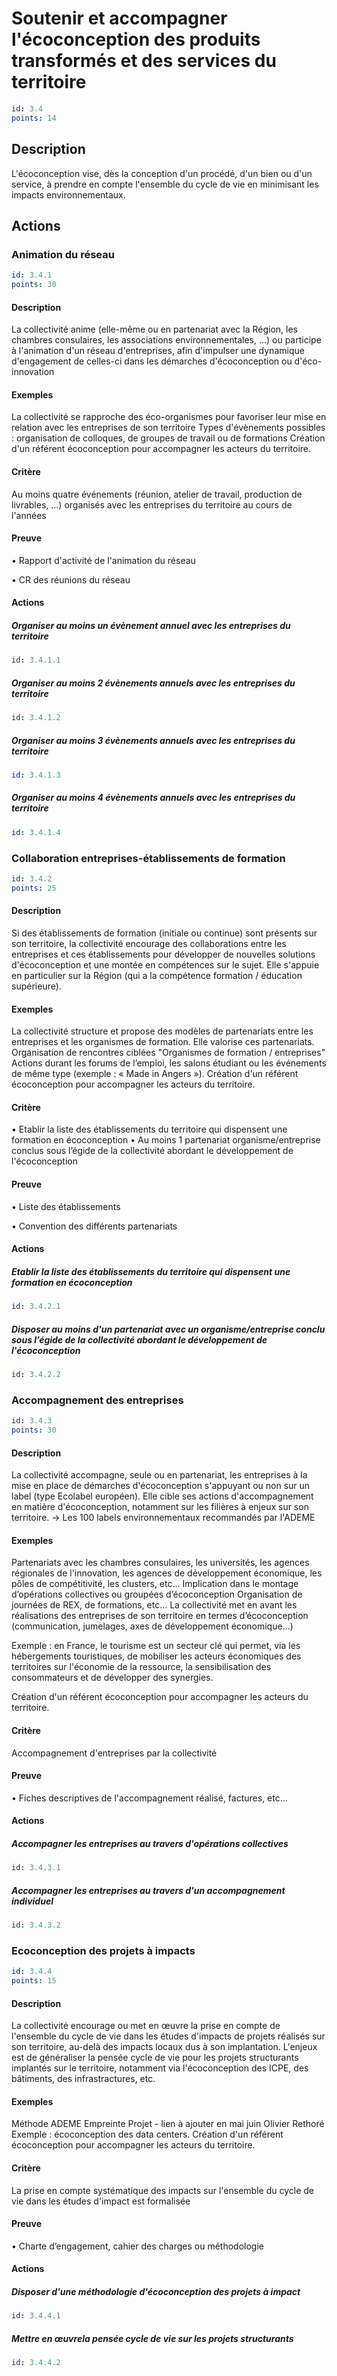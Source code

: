 # Soutenir et accompagner l'écoconception des produits transformés et des services du territoire
```yaml
id: 3.4
points: 14
```
## Description
L'écoconception vise, dès la conception d'un procédé, d'un bien ou d'un service, à prendre en compte l'ensemble du cycle de vie en minimisant les impacts environnementaux.

## Actions
### Animation du réseau
```yaml
id: 3.4.1
points: 30
```
#### Description
La collectivité anime (elle-même ou en partenariat avec la Région, les chambres consulaires, les associations environnementales, …) ou participe à l'animation d'un réseau d'entreprises, afin d'impulser une dynamique d'engagement de celles-ci dans les démarches d'écoconception ou d'éco-innovation

#### Exemples
La collectivité se rapproche des éco-organismes pour favoriser leur mise en relation avec les entreprises de son territoire
Types d'évènements possibles : organisation de colloques, de groupes de travail ou de formations
Création d'un référent écoconception pour accompagner les acteurs du territoire.

#### Critère
Au moins quatre événements (réunion, atelier de travail, production de livrables, …) organisés avec les entreprises du territoire au cours de l'années

#### Preuve
• Rapport d'activité de l'animation du réseau

• CR des réunions du réseau

#### Actions
##### Organiser au moins un évènement annuel avec les entreprises du territoire
```yaml
id: 3.4.1.1
```

##### Organiser au moins 2 évènements annuels avec les entreprises du territoire
```yaml
id: 3.4.1.2
```

##### Organiser au moins 3 évènements annuels avec les entreprises du territoire
```yaml
id: 3.4.1.3
```

##### Organiser au moins 4 évènements annuels avec les entreprises du territoire
```yaml
id: 3.4.1.4
```


### Collaboration entreprises-établissements de formation
```yaml
id: 3.4.2
points: 25
```
#### Description
Si des établissements de formation (initiale ou continue) sont présents sur son territoire, la collectivité encourage des collaborations entre les entreprises et ces établissements pour développer de nouvelles solutions d'écoconception et une montée en compétences sur le sujet. Elle s'appuie en particulier sur la Région (qui a la compétence formation / éducation supérieure).

#### Exemples
La collectivité structure et propose des modèles de partenariats entre les entreprises et les organismes de formation. Elle valorise ces partenariats.
Organisation de rencontres ciblées "Organismes de formation / entreprises"  
Actions durant les forums de l’emploi, les salons étudiant ou les événements de même type (exemple : « Made in Angers »).
Création d'un référent écoconception pour accompagner les acteurs du territoire.

#### Critère
• Etablir la liste des établissements du territoire qui dispensent une formation en écoconception
• Au moins 1 partenariat organisme/entreprise conclus sous l’égide de la collectivité abordant le développement de l'écoconception

#### Preuve
• Liste des établissements

• Convention des différents partenariats

#### Actions
##### Etablir la liste des établissements du territoire qui dispensent une formation en écoconception
```yaml
id: 3.4.2.1
```

##### Disposer au moins d'un partenariat avec un organisme/entreprise conclu sous l’égide de la collectivité abordant le développement de l'écoconception
```yaml
id: 3.4.2.2
```


### Accompagnement des entreprises
```yaml
id: 3.4.3
points: 30
```
#### Description
La collectivité accompagne, seule ou en partenariat, les entreprises à la mise en place de démarches d'écoconception s'appuyant ou non sur un label (type Ecolabel européen). Elle cible ses actions d'accompagnement en matière d'écoconception, notamment sur les filières à enjeux sur son territoire. -> Les 100 labels environnementaux recommandés par l'ADEME

#### Exemples
Partenariats avec les chambres consulaires, les universités, les agences régionales de l'innovation, les agences de développement économique, les pôles de compétitivité, les clusters, etc...
Implication dans le montage d’opérations collectives ou groupées d’écoconception 
Organisation de journées de REX, de formations, etc...
La collectivité met en avant les réalisations des entreprises de son territoire en termes d’écoconception (communication, jumelages, axes de développement économique…)

Exemple : en France, le tourisme est un secteur clé qui permet, via les hébergements touristiques, de mobiliser les acteurs économiques des territoires sur l'économie de la ressource, la sensibilisation des consommateurs et de développer des synergies.

Création d'un référent écoconception pour accompagner les acteurs du territoire.

#### Critère
Accompagnement d'entreprises par la collectivité

#### Preuve
• Fiches descriptives de l'accompagnement réalisé, factures, etc…

#### Actions
##### Accompagner les entreprises au travers d'opérations collectives
```yaml
id: 3.4.3.1
```

##### Accompagner les entreprises au travers d'un accompagnement individuel
```yaml
id: 3.4.3.2
```


### Ecoconception des projets à impacts
```yaml
id: 3.4.4
points: 15
```
#### Description
La collectivité encourage ou met en œuvre la prise en compte de l'ensemble du cycle de vie dans les études d'impacts de projets réalisés sur son territoire, au-delà des impacts locaux dus à son implantation. 
L'enjeux est de généraliser la pensée cycle de vie pour les projets structurants implantés sur le territoire, notamment via l'écoconception des ICPE, des bâtiments, des infrastractures, etc.

#### Exemples
Méthode ADEME Empreinte Projet - lien à ajouter en mai juin Olivier Rethoré
Exemple : écoconception des data centers.
Création d'un référent écoconception pour accompagner les acteurs du territoire.

#### Critère
La prise en compte systématique des impacts sur l'ensemble du cycle de vie dans les études d'impact est formalisée

#### Preuve
• Charte d’engagement, cahier des charges ou méthodologie

#### Actions
##### Disposer d'une méthodologie d'écoconception des projets à impact
```yaml
id: 3.4.4.1
```

##### Mettre en œuvrela pensée cycle de vie sur les projets structurants
```yaml
id: 3.4.4.2
```


